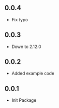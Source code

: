 ## 0.0.4

- Fix typo

## 0.0.3

- Down to 2.12.0

## 0.0.2

- Added example code

## 0.0.1

- Init Package

